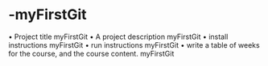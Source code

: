 # -myFirstGit
• Project title
myFirstGit
• A project description
myFirstGit
• install instructions
myFirstGit
• run instructions
myFirstGit
• write a table of weeks for the course, and the course content.
myFirstGit